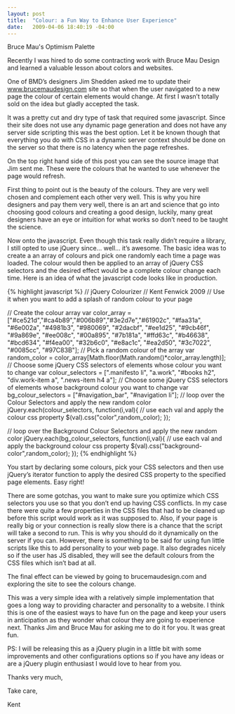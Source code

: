 ```yaml
---
layout: post
title:  "Colour: a Fun Way to Enhance User Experience"
date:   2009-04-06 18:40:19 -04:00
---
```


Bruce Mau's Optimism Palette

Recently I was hired to do some contracting work with Bruce Mau Design and learned a valuable lesson about colors and websites.

One of BMD’s designers Jim Shedden asked me to update their www.brucemaudesign.com site so that when the user navigated to a new page the colour of certain elements would change.  At first I wasn’t totally sold on the idea but gladly accepted the task.

It was a pretty cut and dry type of task that required some javascript.  Since their site does not use any dynamic page generation and does not have any server side scripting this was the best option.  Let it be known though that everything you do with CSS in a dynamic server context should be done on the server so that there is no latency when the page refreshes.

On the top right hand side of this post you can see the source image that Jim sent me.  These were the colours that he wanted to use whenever the page would refresh.

First thing to point out is the beauty of the colours.  They are very well chosen and complement each other very well.  This is why you hire designers and pay them very well, there is an art and science that go into choosing good colours and creating a good design, luckily, many great designers have an eye or intuition for what works so don’t need to be taught the science.

Now onto the javascript.  Even though this task really didn’t require a library, I still opted to use jQuery since… well… it’s awesome.  The basic idea was to create a an array of colours and pick one randomly each time a page was loaded.  The colour would then be applied to an array of jQuery CSS selectors and the desired effect would be a complete colour change each time. Here is an idea of what the javascript code looks like in production.

{% highlight javascript %}
// jQuery Colourizer
// Kent Fenwick 2009
// Use it when you want to add a splash of random colour to your page

// Create the colour array
var color_array = ["#ce521d","#ca4b89","#006b89","#3e2d7e","#61902c", "#faa31a", "#6e002a", "#4981b3",
                   "#980069", "#2dacbf", "#ee1d25", "#9cb46f", "#9a869e", "#ee008c", "#00a895",
                   "#7b181a", "#ffd63c", "#b46638", "#bcd634", "#f4ea00", "#32b6c0", "#e8ac1c",
                   "#ea2d50", "#3c7022", "#0085cc", "#97C83B"];
// Pick a random colour of the array
var random_color = color_array[Math.floor(Math.random()*color_array.length)];
// Choose some jQuery CSS selectors of elements whose colour you want to change
var colour_selectors = [".manifesto li", "a.work", "#books h2", "div.work-item a", ".news-item h4 a"];
// Choose some jQuery CSS selectors of elements whose background colour you want to change
var bg_colour_selectors = ["#navigation_bar", "#navigation li"];
// loop over the Colour Selectors and apply the new random color
jQuery.each(colour_selectors, function(i,val){
	// use each val and apply the colour css property
	$(val).css("color",random_color);
});

// loop over the Background Colour Selectors and apply the new random color
jQuery.each(bg_colour_selectors, function(i,val){
	// use each val and apply the background colour css property
	$(val).css("background-color",random_color);
});
{% endhighlight %}

You start by declaring some colours, pick your CSS selectors and then use jQuery’s iterator function to apply the desired CSS property to the specified page elements. Easy right!

There are some gotchas, you want to make sure you optimize which CSS selectors you use so that you don’t end up having CSS conflicts.  In my case there were quite a few properties in the CSS files that had to be cleaned up before this script would work as it was supposed to.  Also, if your page is really big or your connection is really slow there is a chance that the script will take a second to run.  This is why you should do it dynamically on the server if you can.  However, there is something to be said for using fun little scripts like this to add personality to your web page. It also degrades nicely so if the user has JS disabled, they will see the default colours from the CSS files which isn’t bad at all.

The final effect can be viewed by going to brucemaudesign.com and exploring the site to see the colours change.

This was a very simple idea with a relatively simple implementation that goes a long way to providing character and personality to a website.  I think this is one of the easiest ways to have fun on the page and keep your users in anticipation as they wonder what colour they are going to experience next.  Thanks Jim and Bruce Mau for asking me to do it for you.  It was great fun.

PS: I will be releasing this as a jQuery plugin in a little bit with some improvements and other configurations options so if you have any ideas or are a jQuery plugin enthusiast I would love to hear from you.

Thanks very much,

Take care,

Kent
